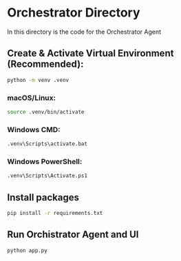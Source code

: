# Orchestrator Directory

In this directory is the code for the Orchestrator Agent

## Create & Activate Virtual Environment (Recommended):

```bash
python -m venv .venv
```
### macOS/Linux:

```bash
source .venv/bin/activate
```
### Windows CMD:
```bash
.venv\Scripts\activate.bat
```

### Windows PowerShell:
```bash
.venv\Scripts\Activate.ps1
```

## Install packages

```bash
pip install -r requirements.txt
```

## Run Orchistrator Agent and UI

```bash
python app.py
```